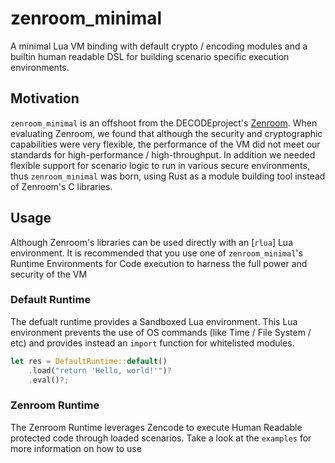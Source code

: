 # zenroom_minimal

A minimal Lua VM binding with default crypto / encoding modules
and a builtin human readable DSL for building scenario specific
execution environments.

## Motivation

`zenroom_minimal` is an offshoot from the DECODEproject's
[Zenroom](https://github.com/DECODEproject/zenroom/tree/master/src).
When evaluating Zenroom, we found that although the security and
cryptographic capabilities were very flexible, the performance of the VM
did not meet our standards for high-performance / high-throughput.
In addition we needed flexible support for scenario logic to run in various
secure environments, thus `zenroom_minimal` was born, using Rust as a
module building tool instead of Zenroom's C libraries.

## Usage

Although Zenroom's libraries can be used directly with
an [`rlua`] Lua environment. It is
recommended that you use one of `zenroom_minimal`'s Runtime Environments
for Code execution to harness the full power and security of the VM

### Default Runtime

The defualt runtime provides a Sandboxed Lua environment. This Lua
environment prevents the use of OS commands (like Time / File System / etc)
and provides instead an `import` function for whitelisted modules.

```rust
let res = DefaultRuntime::default()
    .load("return 'Hello, world!'")?
    .eval()?;
```

### Zenroom Runtime

The Zenroom Runtime leverages Zencode to execute Human Readable protected
code through loaded scenarios. Take a look at the `examples` for more
information on how to use
